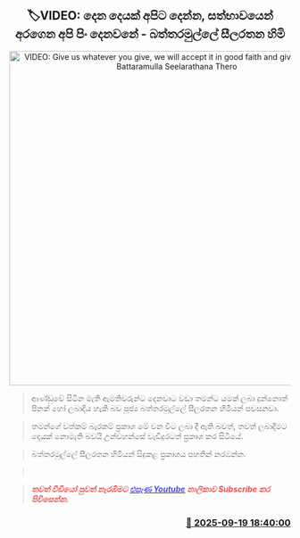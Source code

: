 <p align='center'><b><h2 align='center' title='VIDEO: Give us whatever you give, we will accept it in good faith and give blessings - Battaramulla Seelarathana Thero'>🏷VIDEO: දෙන දෙයක් අපිට දෙන්න, සත්භාවයෙන් අරගෙන අපි පිං දෙනවනේ - බත්තරමුල්ලේ සීලරතන හිමි</h2></b></p>
<p align='center'><img src='https://helakuru.sgp1.cdn.digitaloceanspaces.com/esana/images/lib/baththaramulla-sila.jpg' width='600' alt='VIDEO: Give us whatever you give, we will accept it in good faith and give blessings - Battaramulla Seelarathana Thero'></p>

> ආණ්ඩුවේ සිටින මැති ඇමතිවරුන්ට දෙනවාට වඩා තමන්ට යමක් ලබා දුන්නොත් පිනක් හෝ ලබාදිය හැකි බව පූජ්‍ය බත්තරමුල්ලේ සීලරතන හිමියන් පවසනවා.

> තමන්ගේ වත්කම් බැරකම් ප්‍රකාශ මේ වන විට ලබා දී ඇති බවත්, තවත් ලබාදීමට දෙයක් නොමැති බවයි උන්වහන්සේ වැඩිදුරටත් ප්‍රකාශ කර සිටියේ.

> බත්තරමුල්ලේ සීලරතන හිමියන් සිදුකළ ප්‍රකාශය පහතින් නරඹන්න.

>  

> <span style='color:#e64d4d'><em><strong>තවත් වීඩියෝ පුවත් නැරඹීමට </strong></em></span><a href='https://youtube.com/@esanamedia?si=UZCWEZmqFcpzlvdV'><span style='color:#4d4de6'><em><strong>එසැණ Youtube</strong></em></span></a><span style='color:#e64d4d'><em><strong> නාලිකාව Subscribe කර පිවිසෙන්න.</strong></em></span>



<h3 align='right'><a href='https://www.helakuru.lk/esana/p/113800/'>📅 2025-09-19 18:40:00</a></h3>

